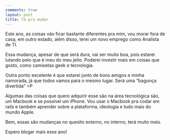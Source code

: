 ```yaml
---
comments: true
layout: post
title: Tá pra mudar
---
```

Este ano, as coisas vão ficar bastante diferentes pra mim, vou morar fora de casa, em outro estado, além disso, terei um novo emprego como Analista de TI.

Essa mudança, apesar de que será dura, vai ser muito boa, pois estarei lutando pelo que é meu do meu jeito. Poderei investir mais em coisas que gosto, como camisetas geek e tecnologia.

Outra ponto excelente é que estarei junto de bons amigos e minha namorada, já que todos vamos para o mesmo lugar. Será uma “bagunça divertida” =P

Algumas das coisas que quero adquirir esse são na área tecnológica são, um Macbook e se possível um iPhone. Vou usar o Macbook pra codar em rails e também aprender sobre a plataforma, ideologia e tudo mais do mundo Apple.

Bem, essas são mudanças no quesito externo, no interno, terá muito mais.

Espero blogar mais esse ano!